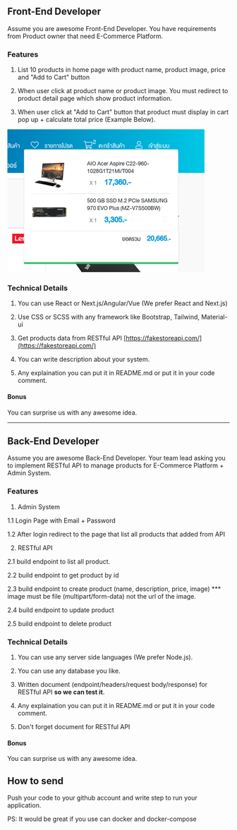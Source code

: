 ## Front-End Developer

Assume you are awesome Front-End Developer. You have requirements from Product owner that need E-Commerce Platform.

### Features

1. List 10 products in home page with product name, product image, price and "Add to Cart" button

2. When user click at product name or product image. You must redirect to product detail page which show product information.

3. When user click at "Add to Cart" button that product must display in cart pop up + calculate total price (Example Below).

![Cart Example](images/cart.png)

### Technical Details

1. You can use React or Next.js/Angular/Vue (We prefer React and Next.js)

2. Use CSS or SCSS with any framework like Bootstrap, Tailwind, Material-ui

3. Get products data from RESTful API [https://fakestoreapi.com/](https://fakestoreapi.com/)

4. You can write description about your system.

5. Any explaination you can put it in README.md or put it in your code comment.

#### Bonus

You can surprise us with any awesome idea.

---

## Back-End Developer

Assume you are awesome Back-End Developer. Your team lead asking you to implement RESTful API to manage products for E-Commerce Platform + Admin System.

### Features

1. Admin System

1.1 Login Page with Email + Password

1.2 After login redirect to the page that list all products that added from API

2. RESTful API

2.1 build endpoint to list all product.

2.2 build endpoint to get product by id

2.3 build endpoint to create product (name, description, price, image) *** image must be file (multipart/form-data) not the url of the image.

2.4 build endpoint to update product

2.5 build endpoint to delete product

### Technical Details

1. You can use any server side languages (We prefer Node.js).

2. You can use any database you like.

3. Written document (endpoint/headers/request body/response) for RESTful API **so we can test it**.

4. Any explaination you can put it in README.md or put it in your code comment.

5. Don't forget document for RESTful API

#### Bonus

You can surprise us with any awesome idea.

## How to send

Push your code to your github account and write step to run your application.

PS: It would be great if you use can docker and docker-compose